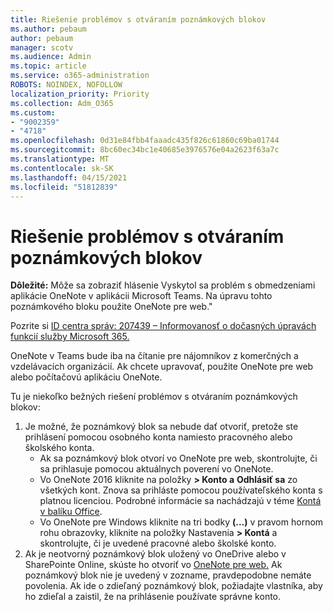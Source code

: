 ```yaml
---
title: Riešenie problémov s otváraním poznámkových blokov
ms.author: pebaum
author: pebaum
manager: scotv
ms.audience: Admin
ms.topic: article
ms.service: o365-administration
ROBOTS: NOINDEX, NOFOLLOW
localization_priority: Priority
ms.collection: Adm_O365
ms.custom:
- "9002359"
- "4718"
ms.openlocfilehash: 0d31e84fbb4faaadc435f826c61860c69ba01744
ms.sourcegitcommit: 8bc60ec34bc1e40685e3976576e04a2623f63a7c
ms.translationtype: MT
ms.contentlocale: sk-SK
ms.lasthandoff: 04/15/2021
ms.locfileid: "51812839"
---
```

# <a name="fix-issues-with-opening-notebooks"></a>Riešenie problémov s otváraním poznámkových blokov

**Dôležité:** Môže sa zobraziť hlásenie Vyskytol sa problém s obmedzeniami aplikácie OneNote v aplikácii Microsoft Teams. Na úpravu tohto poznámkového bloku použite OneNote pre web."

Pozrite si [ID centra správ: 207439 – Informovanosť o dočasných úpravách funkcií služby Microsoft 365.](https://admin.microsoft.com/Adminportal/Home?source=applauncher#MessageCenter?id=MC207439)

OneNote v Teams bude iba na čítanie pre nájomníkov z komerčných a vzdelávacích organizácií. Ak chcete upravovať, použite OneNote pre web alebo počítačovú aplikáciu OneNote.

Tu je niekoľko bežných riešení problémov s otváraním poznámkových blokov:

1. Je možné, že poznámkový blok sa nebude dať otvoriť, pretože ste prihlásení pomocou osobného konta namiesto pracovného alebo školského konta.
    - Ak sa poznámkový blok otvorí vo OneNote pre web, skontrolujte, či sa prihlasuje pomocou aktuálnych poverení vo OneNote.
    - Vo OneNote 2016 kliknite na položky **> Konto a** **Odhlásiť sa** zo všetkých kont. Znova sa prihláste pomocou používateľského konta s platnou licenciou. Podrobné informácie sa nachádzajú v téme [Kontá v balíku Office](https://support.office.com/article/accounts-in-office-628ea040-f265-49de-b986-be09c3ebf8a9). 
    - Vo OneNote pre Windows kliknite na tri bodky **(...)** v pravom hornom rohu obrazovky, kliknite na položky Nastavenia **> Kontá** a skontrolujte, či je uvedené pracovné alebo školské konto. 
2. Ak je neotvorný poznámkový blok uložený vo OneDrive alebo v SharePointe Online, skúste ho otvoriť vo [OneNote pre web.](https://onenote.com) Ak poznámkový blok nie je uvedený v zozname, pravdepodobne nemáte povolenia. Ak ide o zdieľaný poznámkový blok, požiadajte vlastníka, aby ho zdieľal a zaistil, že na prihlásenie používate správne konto.

